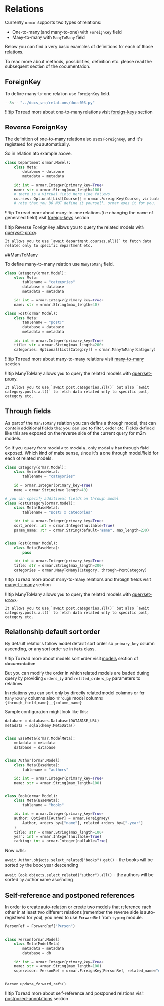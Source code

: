 # Relations

Currently `ormar` supports two types of relations:

* One-to-many (and many-to-one) with `ForeignKey` field
* Many-to-many with `ManyToMany` field

Below you can find a very basic examples of definitions for each of those relations.

To read more about methods, possibilities, definition etc. please read the subsequent section of the documentation. 

## ForeignKey

To define many-to-one relation use `ForeignKey` field.

```Python hl_lines="17"
--8<-- "../docs_src/relations/docs003.py"
```

!!!tip
    To read more about one-to-many relations visit [foreign-keys][foreign-keys] section

## Reverse ForeignKey

The definition of one-to-many relation also uses `ForeignKey`, and it's registered for you automatically.

So in relation ato example above.

```Python hl_lines="17"
class Department(ormar.Model):
    class Meta:
        database = database
        metadata = metadata

    id: int = ormar.Integer(primary_key=True)
    name: str = ormar.String(max_length=100)
    # there is a virtual field here like follows
    courses: Optional[List[Course]] = ormar.ForeignKey(Course, virtual=True)
    # note that you DO NOT define it yourself, ormar does it for you.
```

!!!tip
    To read more about many-to-one relations (i.e changing the name of generated field) visit [foreign-keys][foreign-keys] section


!!!tip
    Reverse ForeignKey allows you to query the related models with [queryset-proxy][queryset-proxy].
    
    It allows you to use `await department.courses.all()` to fetch data related only to specific department etc. 

##ManyToMany

To define many-to-many relation use `ManyToMany` field.

```python hl_lines="18"
class Category(ormar.Model):
    class Meta:
        tablename = "categories"
        database = database
        metadata = metadata

    id: int = ormar.Integer(primary_key=True)
    name: str = ormar.String(max_length=40)

class Post(ormar.Model):
    class Meta:
        tablename = "posts"
        database = database
        metadata = metadata

    id: int = ormar.Integer(primary_key=True)
    title: str = ormar.String(max_length=200)
    categories: Optional[List[Category]] = ormar.ManyToMany(Category)
```


!!!tip
    To read more about many-to-many relations visit [many-to-many][many-to-many] section


!!!tip
    ManyToMany allows you to query the related models with [queryset-proxy][queryset-proxy].

    It allows you to use `await post.categories.all()` but also `await category.posts.all()` to fetch data related only to specific post, category etc.

## Through fields

As part of the `ManyToMany` relation you can define a through model, that can contain additional 
fields that you can use to filter, order etc. Fields defined like this are exposed on the reverse
side of the current query for m2m models. 

So if you query from model `A` to model `B`, only model `B` has through field exposed.
Which kind of make sense, since it's a one through model/field for each of related models.

```python hl_lines="10-15"
class Category(ormar.Model):
    class Meta(BaseMeta):
        tablename = "categories"

    id = ormar.Integer(primary_key=True)
    name = ormar.String(max_length=40)

# you can specify additional fields on through model
class PostCategory(ormar.Model):
    class Meta(BaseMeta):
        tablename = "posts_x_categories"

    id: int = ormar.Integer(primary_key=True)
    sort_order: int = ormar.Integer(nullable=True)
    param_name: str = ormar.String(default="Name", max_length=200)


class Post(ormar.Model):
    class Meta(BaseMeta):
        pass

    id: int = ormar.Integer(primary_key=True)
    title: str = ormar.String(max_length=200)
    categories = ormar.ManyToMany(Category, through=PostCategory)
```

!!!tip
    To read more about many-to-many relations and through fields visit [many-to-many][many-to-many] section


!!!tip
    ManyToMany allows you to query the related models with [queryset-proxy][queryset-proxy].
    
    It allows you to use `await post.categories.all()` but also `await category.posts.all()` to fetch data related only to specific post, category etc.

## Relationship default sort order

By default relations follow model default sort order so `primary_key` column ascending, or any sort order se in `Meta` class.

!!!tip
    To read more about models sort order visit [models](../models/index.md#model-sort-order) section of documentation

But you can modify the order in which related models are loaded during query by providing `orders_by` and `related_orders_by`
parameters to relations.

In relations you can sort only by directly related model columns or for `ManyToMany` 
columns also `Through` model columns `{through_field_name}__{column_name}`

Sample configuration might look like this:

```python hl_lines="24"
database = databases.Database(DATABASE_URL)
metadata = sqlalchemy.MetaData()


class BaseMeta(ormar.ModelMeta):
    metadata = metadata
    database = database


class Author(ormar.Model):
    class Meta(BaseMeta):
        tablename = "authors"

    id: int = ormar.Integer(primary_key=True)
    name: str = ormar.String(max_length=100)


class Book(ormar.Model):
    class Meta(BaseMeta):
        tablename = "books"

    id: int = ormar.Integer(primary_key=True)
    author: Optional[Author] = ormar.ForeignKey(
        Author, orders_by=["name"], related_orders_by=["-year"]
    )
    title: str = ormar.String(max_length=100)
    year: int = ormar.Integer(nullable=True)
    ranking: int = ormar.Integer(nullable=True)
```

Now calls:

`await Author.objects.select_related("books").get()` - the books will be sorted by the book year descending

`await Book.objects.select_related("author").all()` - the authors will be sorted by author name ascending

## Self-reference and postponed references

In order to create auto-relation or create two models that reference each other in at least two
different relations (remember the reverse side is auto-registered for you), you need to use
`ForwardRef` from `typing` module.

```python hl_lines="1 11 14"
PersonRef = ForwardRef("Person")


class Person(ormar.Model):
    class Meta(ModelMeta):
        metadata = metadata
        database = db

    id: int = ormar.Integer(primary_key=True)
    name: str = ormar.String(max_length=100)
    supervisor: PersonRef = ormar.ForeignKey(PersonRef, related_name="employees")


Person.update_forward_refs()
```

!!!tip
    To read more about self-reference and postponed relations visit [postponed-annotations][postponed-annotations] section


[foreign-keys]: ./foreign-key.md
[many-to-many]: ./many-to-many.md
[queryset-proxy]: ./queryset-proxy.md
[postponed-annotations]: ./postponed-annotations.md